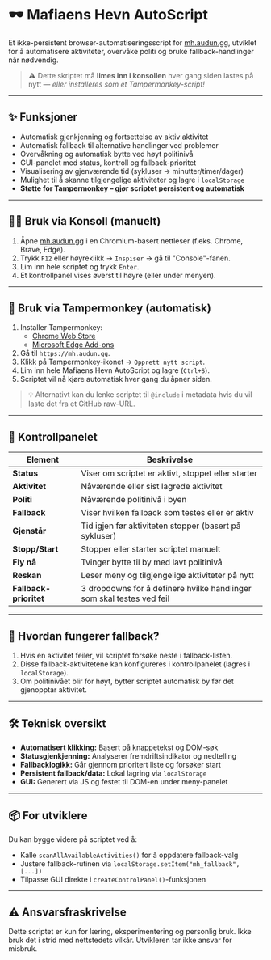 # 🕶️ Mafiaens Hevn AutoScript

Et ikke-persistent browser-automatiseringsscript for [mh.audun.gg](https://mh.audun.gg), utviklet for å automatisere aktiviteter, overvåke politi og bruke fallback-handlinger når nødvendig.

> ⚠️ Dette skriptet må **limes inn i konsollen** hver gang siden lastes på nytt — *eller installeres som et Tampermonkey-script!*

---

## ✨ Funksjoner

- Automatisk gjenkjenning og fortsettelse av aktiv aktivitet
- Automatisk fallback til alternative handlinger ved problemer
- Overvåkning og automatisk bytte ved høyt politinivå
- GUI-panelet med status, kontroll og fallback-prioritet
- Visualisering av gjenværende tid (sykluser → minutter/timer/dager)
- Mulighet til å skanne tilgjengelige aktiviteter og lagre i `localStorage`
- **Støtte for Tampermonkey – gjør scriptet persistent og automatisk**

---

## 🧑‍💻 Bruk via Konsoll (manuelt)

1. Åpne [mh.audun.gg](https://mh.audun.gg) i en Chromium-basert nettleser (f.eks. Chrome, Brave, Edge).
2. Trykk `F12` eller høyreklikk → `Inspiser` → gå til "Console"-fanen.
3. Lim inn hele scriptet og trykk `Enter`.
4. Et kontrollpanel vises øverst til høyre (eller under menyen).

---

## 🧩 Bruk via Tampermonkey (automatisk)

1. Installer Tampermonkey:
   - [Chrome Web Store](https://chrome.google.com/webstore/detail/tampermonkey/dhdgffkkebhmkfjojejmpbldmpobfkfo)
   - [Microsoft Edge Add-ons](https://microsoftedge.microsoft.com/addons/detail/tampermonkey/dhdgffkkebhmkfjojejmpbldmpobfkfo)
2. Gå til `https://mh.audun.gg`.
3. Klikk på Tampermonkey-ikonet → `Opprett nytt script`.
4. Lim inn hele Mafiaens Hevn AutoScript og lagre (`Ctrl+S`).
5. Scriptet vil nå kjøre automatisk hver gang du åpner siden.

> 💡 Alternativt kan du lenke scriptet til `@include` i metadata hvis du vil laste det fra et GitHub raw-URL.

---

## 🧭 Kontrollpanelet

| Element        | Beskrivelse |
|----------------|-------------|
| **Status**     | Viser om scriptet er aktivt, stoppet eller starter |
| **Aktivitet**  | Nåværende eller sist lagrede aktivitet |
| **Politi**     | Nåværende politinivå i byen |
| **Fallback**   | Viser hvilken fallback som testes eller er aktiv |
| **Gjenstår**   | Tid igjen før aktiviteten stopper (basert på sykluser) |
| **Stopp/Start**| Stopper eller starter scriptet manuelt |
| **Fly nå**     | Tvinger bytte til by med lavt politinivå |
| **Reskan**     | Leser meny og tilgjengelige aktiviteter på nytt |
| **Fallback-prioritet** | 3 dropdowns for å definere hvilke handlinger som skal testes ved feil |

---

## 🧠 Hvordan fungerer fallback?

1. Hvis en aktivitet feiler, vil scriptet forsøke neste i fallback-listen.
2. Disse fallback-aktivitetene kan konfigureres i kontrollpanelet (lagres i `localStorage`).
3. Om politinivået blir for høyt, bytter scriptet automatisk by før det gjenopptar aktivitet.

---

## 🛠 Teknisk oversikt

- **Automatisert klikking:** Basert på knappetekst og DOM-søk
- **Statusgjenkjenning:** Analyserer fremdriftsindikator og nedtelling
- **Fallbacklogikk:** Går gjennom prioritert liste og forsøker start
- **Persistent fallback/data:** Lokal lagring via `localStorage`
- **GUI:** Generert via JS og festet til DOM-en under meny-panelet

---

## 📦 For utviklere

Du kan bygge videre på scriptet ved å:

- Kalle `scanAllAvailableActivities()` for å oppdatere fallback-valg
- Justere fallback-rutinen via `localStorage.setItem("mh_fallback", [...])`
- Tilpasse GUI direkte i `createControlPanel()`-funksjonen

---

## ⚠️ Ansvarsfraskrivelse

Dette scriptet er kun for læring, eksperimentering og personlig bruk. Ikke bruk det i strid med nettstedets vilkår. Utvikleren tar ikke ansvar for misbruk.
